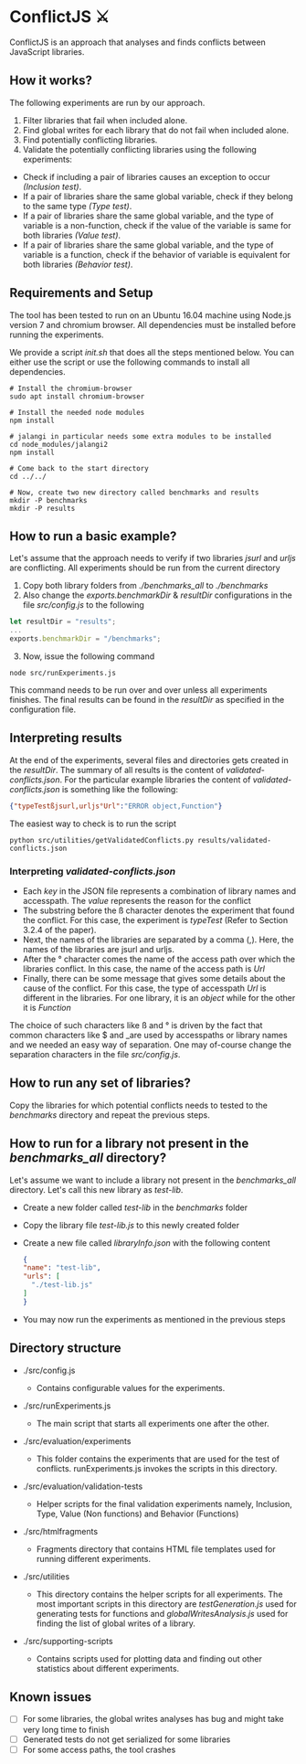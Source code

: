 # ConflictJS ⚔

ConflictJS is an approach that analyses and finds conflicts between JavaScript libraries.

## How it works?

The following experiments are run by our approach.

1. Filter libraries that fail when included alone.
2. Find global writes for each library that do not fail when included alone.
3. Find potentially conflicting libraries.
4. Validate the potentially conflicting libraries using the following experiments:

  - Check if including a pair of libraries causes an exception to occur _(Inclusion test)_.
  - If a pair of libraries share the same global variable, check if they belong to the same type _(Type test)_.
  - If a pair of libraries share the same global variable, and the type of variable is a non-function, check if the value of the variable is same for both libraries _(Value test)_.
  - If a pair of libraries share the same global variable, and the type of variable is a function, check if the behavior of variable is equivalent for both libraries _(Behavior test)_.


## Requirements and Setup
The tool has been tested to run on an Ubuntu 16.04 machine using Node.js version 7 and
chromium browser.
All dependencies must be installed before running the experiments.

We provide a script *init.sh* that does all the steps mentioned below. You can
either use the script or use the following commands to install all dependencies.

```shell
# Install the chromium-browser
sudo apt install chromium-browser

# Install the needed node modules
npm install

# jalangi in particular needs some extra modules to be installed
cd node_modules/jalangi2
npm install

# Come back to the start directory
cd ../../

# Now, create two new directory called benchmarks and results
mkdir -P benchmarks
mkdir -P results
```


## How to run a basic example?

Let's assume that the approach needs to verify if two libraries _jsurl_ and _urljs_ are conflicting. All experiments should be run from the current directory
1. Copy both library folders from _./benchmarks_all_ to _./benchmarks_
2. Also change the _exports.benchmarkDir_ & _resultDir_ configurations in the file _src/config.js_ to the following

  ```javascript
  let resultDir = "results";
  ...
  exports.benchmarkDir = "/benchmarks";
  ```

3. Now, issue the following command

  ```shell
  node src/runExperiments.js
  ```

This command needs to be run over and over unless all experiments finishes. The final results can be found in the _resultDir_ as specified in the configuration file.

## Interpreting results

At the end of the experiments, several files and directories gets created in the _resultDir_. The summary of all results is the content of _validated-conflicts.json_. For the particular example libraries the content of _validated-conflicts.json_ is something like the following:

```json
{"typeTestßjsurl,urljs°Url":"ERROR object,Function"}
```

The easiest way to check is to run the script

```shell
python src/utilities/getValidatedConflicts.py results/validated-conflicts.json
```

### Interpreting _validated-conflicts.json_

- Each _key_ in the JSON file represents a combination of library names and accesspath. The _value_ represents the reason for the conflict
- The substring before the ß character denotes the experiment that found the conflict. For this case, the experiment is _typeTest_ (Refer to Section 3.2.4 of the paper).
- Next, the names of the libraries are separated by a comma (,). Here, the names of the libraries are jsurl and urljs.
- After the ° character comes the name of the access path over which the libraries conflict. In this case, the name of the access path is _Url_
- Finally, there can be some message that gives some details about the cause of the conflict. For this case,  the type of accesspath _Url_  is different in the libraries. For one library, it is an _object_ while for the other it is _Function_

The choice of such characters like ß and ° is driven by the fact that common characters like $ and _are used by accesspaths or library names and we needed an easy way of separation. One may of-course change the separation characters in the file _src/config.js_.

## How to run any set of libraries?

Copy the libraries for which potential conflicts needs to tested to the _benchmarks_ directory and repeat the previous steps.

## How to run for a library not present in the _benchmarks_all_ directory?

Let's assume we want to include a library not present in the _benchmarks_all_ directory. Let's call this new library as _test-lib_.

- Create a new folder called _test-lib_ in the _benchmarks_ folder
- Copy the library file _test-lib.js_ to this newly created folder
- Create a new file called _libraryInfo.json_ with the following content

  ```json
  {
  "name": "test-lib",
  "urls": [
    "./test-lib.js"
  ]
  }
  ```

- You may now run the experiments as mentioned in the previous steps

## Directory structure

- ./src/config.js

  - Contains configurable values for the experiments.

- ./src/runExperiments.js

  - The main script that starts all experiments one after the other.

- ./src/evaluation/experiments

  - This folder contains the experiments that are used for the test of conflicts. runExperiments.js invokes the scripts in this directory.

- ./src/evaluation/validation-tests

  - Helper scripts for the final validation experiments namely, Inclusion, Type, Value (Non functions) and Behavior (Functions)

- ./src/htmlfragments

  - Fragments directory that contains HTML file templates used for running different experiments.

- ./src/utilities

  - This directory contains the helper scripts for all experiments. The most important scripts in this directory are _testGeneration.js_ used for generating tests for functions and _globalWritesAnalysis.js_ used for finding the list of global writes of a library.

- ./src/supporting-scripts

  - Contains scripts used for plotting data and finding out other statistics about different experiments.

## Known issues

- [ ] For some libraries, the global writes analyses has bug and
might take very long time to finish
- [ ] Generated tests do not get serialized for some libraries
- [ ] For some access paths, the tool crashes
